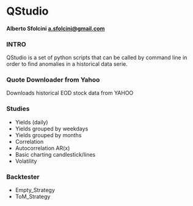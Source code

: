 # QStudio
#### Alberto Sfolcini <a.sfolcini@gmail.com>

### INTRO
QStudio is a set of python scripts that can be called by command line in order to find anomalies in a historical data serie.

### Quote Downloader from Yahoo
Downloads historical EOD stock data from YAHOO

### Studies
+ Yields (daily)
+ Yields grouped by weekdays
+ Yields grouped by months
+ Correlation
+ Autocorrelation AR(x)
+ Basic charting candlestick/lines
+ Volatility


### Backtester
+ Empty_Strategy
+ ToM_Strategy

